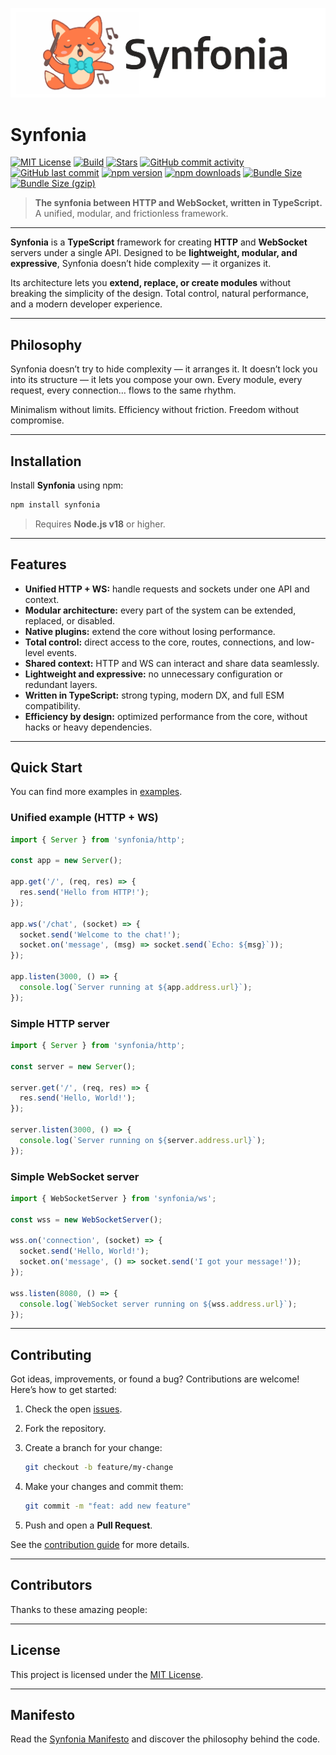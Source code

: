 ![Synfonia Logo](./misc/banner.png)

# Synfonia

[![MIT License](https://img.shields.io/badge/license-MIT-blue.svg)](./LICENSE)
[![Build](https://img.shields.io/github/actions/workflow/status/kkokotero/synfonia/ci.yml)](https://github.com/kkokotero/synfonia/actions)
[![Stars](https://img.shields.io/github/stars/kkokotero/synfonia?style=social)](https://github.com/kkokotero/synfonia)
[![GitHub commit activity](https://img.shields.io/github/commit-activity/m/kkokotero/synfonia)](https://github.com/kkokotero/synfonia/pulse)
[![GitHub last commit](https://img.shields.io/github/last-commit/kkokotero/synfonia)](https://github.com/kkokotero/synfonia/commits/main)
[![npm version](https://img.shields.io/npm/v/synfonia.svg)](https://www.npmjs.com/package/synfonia)
[![npm downloads](https://img.shields.io/npm/dm/synfonia)](https://www.npmjs.com/package/synfonia)
[![Bundle Size](https://img.shields.io/bundlephobia/min/synfonia)](https://bundlephobia.com/result?p=synfonia)
[![Bundle Size (gzip)](https://img.shields.io/bundlephobia/minzip/synfonia)](https://bundlephobia.com/result?p=synfonia)

> **The synfonia between HTTP and WebSocket, written in TypeScript.**
> A unified, modular, and frictionless framework.

---

**Synfonia** is a **TypeScript** framework for creating **HTTP** and **WebSocket** servers under a single API.
Designed to be **lightweight, modular, and expressive**, Synfonia doesn’t hide complexity — it organizes it.

Its architecture lets you **extend, replace, or create modules** without breaking the simplicity of the design.
Total control, natural performance, and a modern developer experience.

---

## Philosophy

Synfonia doesn’t try to hide complexity — it arranges it.
It doesn’t lock you into its structure — it lets you compose your own.
Every module, every request, every connection… flows to the same rhythm.

Minimalism without limits. Efficiency without friction. Freedom without compromise.

---

## Installation

Install **Synfonia** using npm:

```bash
npm install synfonia
```

> Requires **Node.js v18** or higher.

---

## Features

* **Unified HTTP + WS:** handle requests and sockets under one API and context.
* **Modular architecture:** every part of the system can be extended, replaced, or disabled.
* **Native plugins:** extend the core without losing performance.
* **Total control:** direct access to the core, routes, connections, and low-level events.
* **Shared context:** HTTP and WS can interact and share data seamlessly.
* **Lightweight and expressive:** no unnecessary configuration or redundant layers.
* **Written in TypeScript:** strong typing, modern DX, and full ESM compatibility.
* **Efficiency by design:** optimized performance from the core, without hacks or heavy dependencies.

---

## Quick Start

You can find more examples in [examples](./examples).

### Unified example (HTTP + WS)

```ts
import { Server } from 'synfonia/http';

const app = new Server();

app.get('/', (req, res) => {
  res.send('Hello from HTTP!');
});

app.ws('/chat', (socket) => {
  socket.send('Welcome to the chat!');
  socket.on('message', (msg) => socket.send(`Echo: ${msg}`));
});

app.listen(3000, () => {
  console.log(`Server running at ${app.address.url}`);
});
```

### Simple HTTP server

```ts
import { Server } from 'synfonia/http';

const server = new Server();

server.get('/', (req, res) => {
  res.send('Hello, World!');
});

server.listen(3000, () => {
  console.log(`Server running on ${server.address.url}`);
});
```

### Simple WebSocket server

```ts
import { WebSocketServer } from 'synfonia/ws';

const wss = new WebSocketServer();

wss.on('connection', (socket) => {
  socket.send('Hello, World!');
  socket.on('message', () => socket.send('I got your message!'));
});

wss.listen(8080, () => {
  console.log(`WebSocket server running on ${wss.address.url}`);
});
```

---

## Contributing

Got ideas, improvements, or found a bug? Contributions are welcome!
Here’s how to get started:

1. Check the open [issues](https://github.com/kkokotero/synfonia/issues).
2. Fork the repository.
3. Create a branch for your change:

   ```bash
   git checkout -b feature/my-change
   ```
4. Make your changes and commit them:

   ```bash
   git commit -m "feat: add new feature"
   ```
5. Push and open a **Pull Request**.

See the [contribution guide](./CONTRIBUTING.md) for more details.

---

## Contributors

Thanks to these amazing people:

<!-- ALL-CONTRIBUTORS-LIST:START - Do not remove or modify this section -->
<!-- prettier-ignore-start -->
<!-- markdownlint-disable -->
<!-- markdownlint-restore -->
<!-- prettier-ignore-end -->
<!-- ALL-CONTRIBUTORS-LIST:END -->

---

## License

This project is licensed under the [MIT License](./LICENSE).

---

## Manifesto

Read the [Synfonia Manifesto](./MANIFESTO.md) and discover the philosophy behind the code.
